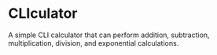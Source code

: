 # CLIculator
A simple CLI calculator that can perform addition, subtraction, multiplication, division, and exponential calculations.
